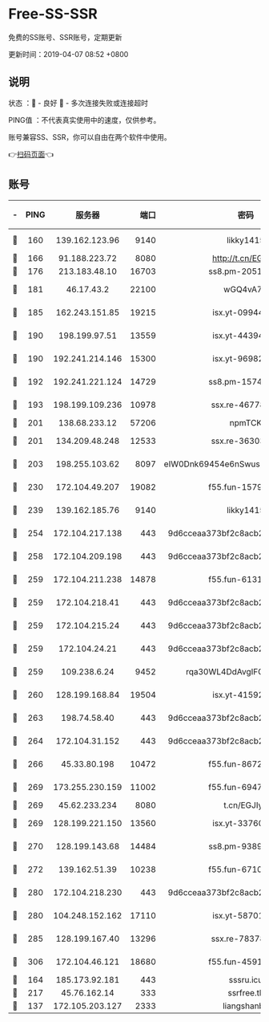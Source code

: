 # Free-SS-SSR

免费的SS账号、SSR账号，定期更新

更新时间：2019-04-07 08:52 +0800

## 说明

状态     ：🙂 - 良好 🙁 - 多次连接失败或连接超时

PING值   ：不代表真实使用中的速度，仅供参考。

账号兼容SS、SSR，你可以自由在两个软件中使用。

👉[扫码页面](https://liesauer.github.io/Free-SS-SSR/)👈

## 账号

|-|PING|服务器|端口|密码|加密方式|区域|
|:----:|:----:|:-----:|-----:|:----:|:----:|:----:|
|🙂|160|139.162.123.96|9140|likky1415|aes-256-cfb|JP|
|🙂|166|91.188.223.72|8080|http://t.cn/EGJIyrl|rc4-md5|RU|
|🙂|176|213.183.48.10|16703|ss8.pm-20510917|rc4-md5|RU|
|🙂|181|46.17.43.2|22100|wGQ4vA7D|aes-256-gcm|RU|
|🙂|185|162.243.151.85|19215|isx.yt-09944441|aes-256-cfb|US|
|🙂|190|198.199.97.51|13559|isx.yt-44394689|aes-256-cfb|US|
|🙂|190|192.241.214.146|15300|isx.yt-96982651|aes-256-cfb|US|
|🙂|192|192.241.221.124|14729|ss8.pm-15747192|aes-256-cfb|US|
|🙂|193|198.199.109.236|10978|ssx.re-46778181|aes-256-cfb|US|
|🙂|201|138.68.233.12|57206|npmTCK|rc4-md5|US|
|🙂|201|134.209.48.248|12533|ssx.re-36303628|aes-256-cfb|US|
|🙂|203|198.255.103.62|8097|eIW0Dnk69454e6nSwuspv9DmS201tQ0D|aes-256-cfb|US|
|🙂|230|172.104.49.207|19082|f55.fun-15798728|aes-256-cfb|SG|
|🙂|239|139.162.185.76|9140|likky1415|aes-256-cfb|DE|
|🙂|254|172.104.217.138|443|9d6cceaa373bf2c8acb22e60b6a58be6|aes-256-cfb|US|
|🙂|258|172.104.209.198|443|9d6cceaa373bf2c8acb22e60b6a58be6|aes-256-cfb|US|
|🙂|259|172.104.211.238|14878|f55.fun-61310549|aes-256-cfb|US|
|🙂|259|172.104.218.41|443|9d6cceaa373bf2c8acb22e60b6a58be6|aes-256-cfb|US|
|🙂|259|172.104.215.24|443|9d6cceaa373bf2c8acb22e60b6a58be6|aes-256-cfb|US|
|🙂|259|172.104.24.21|443|9d6cceaa373bf2c8acb22e60b6a58be6|aes-256-cfb|US|
|🙂|259|109.238.6.24|9452|rqa30WL4DdAvgIFG6Fs3znzTa|aes-256-cfb|FR|
|🙂|260|128.199.168.84|19504|isx.yt-41592631|aes-256-cfb|SG|
|🙂|263|198.74.58.40|443|9d6cceaa373bf2c8acb22e60b6a58be6|aes-256-cfb|US|
|🙂|264|172.104.31.152|443|9d6cceaa373bf2c8acb22e60b6a58be6|aes-256-cfb|US|
|🙂|266|45.33.80.198|10472|f55.fun-86726551|aes-256-cfb|US|
|🙂|269|173.255.230.159|11002|f55.fun-69479664|aes-256-cfb|US|
|🙂|269|45.62.233.234|8080|t.cn/EGJIyrl|rc4-md5|CA|
|🙂|269|128.199.221.150|13560|isx.yt-33760671|aes-256-cfb|SG|
|🙂|270|128.199.143.68|14484|ss8.pm-93895061|aes-256-cfb|SG|
|🙂|272|139.162.51.39|10238|f55.fun-67101162|aes-256-cfb|SG|
|🙂|280|172.104.218.230|443|9d6cceaa373bf2c8acb22e60b6a58be6|aes-256-cfb|US|
|🙂|280|104.248.152.162|17110|isx.yt-58701145|aes-256-cfb|SG|
|🙂|285|128.199.167.40|13296|ssx.re-78378109|aes-256-cfb|SG|
|🙂|306|172.104.46.121|18680|f55.fun-45913685|aes-256-cfb|SG|
|🙂|164|185.173.92.181|443|sssru.icu|rc4-md5|RU|
|🙂|217|45.76.162.14|333|ssrfree.tk|rc4|SG|
|🙁|137|172.105.203.127|2333|liangshanbo|chacha20|JP|
